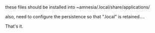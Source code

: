 
these files should be installed into ~amnesia/.local/share/applications/

also, need to configure the persistence so that ".local" is retained.... 

That's it.
